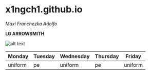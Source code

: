 # x1ngch1.github.io
*Maxi Franchezka Adolfo*

**LG ARROWSMITH**


![alt text](https://i.pinimg.com/originals/90/1a/cc/901accf48fb562cd566290ff5dde2367.gif)



| Monday | Tuesday | Wednesday | Thursday | Friday |
|--------|---------|-----------|----------|--------|
| uniform | pe | uniform| pe| uniform|

